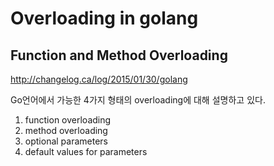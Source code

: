 #  Overloading in golang

Function and Method Overloading
--
http://changelog.ca/log/2015/01/30/golang

Go언어에서 가능한 4가지 형태의 overloading에 대해 설명하고 있다.

1. function overloading
2. method overloading
3. optional parameters
4. default values for parameters


